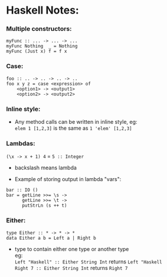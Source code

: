 # Haskell Notes:


### Multiple constructors:
```
myFunc :: ... -> ... -> ...
myFunc Nothing  _ = Nothing
myFunc (Just x) f = f x
```

### Case:
```
foo :: .. -> .. -> .. -> ..
foo x y z = case <expression> of 
    <option1> -> <output1>
    <option2> -> <output2>
```

### Inline style:
- Any method calls can be written in inline style, eg:  
`elem 1 [1,2,3]` is the same as `1 'elem' [1,2,3]`

### Lambdas:
`(\x -> x + 1) 4` = `5 :: Integer`
- backslash means lambda

- Example of storing output in lambda "vars":
```
bar :: IO () 
bar = getLine >>= \s -> 
      getLine >>= \t ->
      putStrLn (s ++ t)
```

### Either:
`type Either :: * -> * -> *`  
`data Either a b = Left a | Right b`
- type to contain either one type or another type  
eg:   
`Left "Haskell" :: Either String Int` returns `Left "Haskell`  
`Right 7 :: Either String Int` returns `Right 7`  



